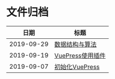 # 文件归档

| 日期 | 标题 |
|:---: | --- |
| 2019-09-29 | [数据结构与算法](/learnNotes/algorithm/01) |
| 2019-09-19 | [VuePress使用插件](/guide/notes/02) |
| 2019-09-07 | [初始化VuePress](/guide/notes/01) |

